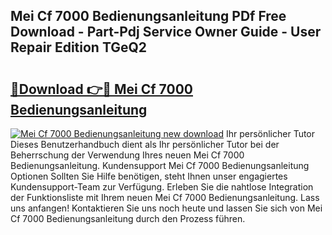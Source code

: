 ## Mei Cf 7000 Bedienungsanleitung PDf Free Download - Part-Pdj Service Owner Guide - User Repair Edition TGeQ2

# <h2><a href="http://df5fzi3.blite.top/?on=Mei+Cf+7000+Bedienungsanleitung">🔗Download 👉🔴 Mei Cf 7000 Bedienungsanleitung</a></h2>

[![Mei Cf 7000 Bedienungsanleitung new download](https://i.imgur.com/lujVjoI.png)](http://df5fzi3.blite.top/?on=Mei+Cf+7000+Bedienungsanleitung)
Ihr persönlicher Tutor Dieses Benutzerhandbuch dient als Ihr persönlicher Tutor bei der Beherrschung der Verwendung Ihres neuen Mei Cf 7000 Bedienungsanleitung. Kundensupport Mei Cf 7000 Bedienungsanleitung Optionen Sollten Sie Hilfe benötigen, steht Ihnen unser engagiertes Kundensupport-Team zur Verfügung. Erleben Sie die nahtlose Integration der Funktionsliste mit Ihrem neuen Mei Cf 7000 Bedienungsanleitung. Lass uns anfangen! Kontaktieren Sie uns noch heute und lassen Sie sich von Mei Cf 7000 Bedienungsanleitung durch den Prozess führen.

